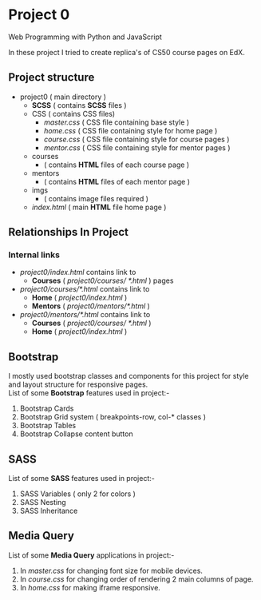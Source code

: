 # Project 0

Web Programming with Python and JavaScript

In these project I tried to create replica's of CS50 course pages on EdX.

## Project structure
- project0 ( main directory )
  - __SCSS__  ( contains __SCSS__ files )
  - CSS   ( contains CSS files)
    - _master.css_ ( CSS file containing base style )
    - _home.css_   ( CSS file containing style for home page )
    - _course.css_ ( CSS file containing style for course pages )
    - _mentor.css_ ( CSS file containing style for mentor pages )
  - courses
    - ( contains __HTML__ files of each course page )
  - mentors
    - ( contains __HTML__ files of each mentor page )
  - imgs
    - ( contains image files required )
  - _index.html_ ( main __HTML__ file home page )

## Relationships In Project

  ### Internal links

  - _project0/index.html_ contains link to
    - __Courses__  ( _project0/courses/ \*.html_ ) pages  
  - _project0/courses/\*.html_ contains link to
    - __Home__     ( _project0/index.html_ )
    - __Mentors__  ( _project0/mentors/\*.html_ )
  - _project0/mentors/\*.html_ contains link to
    - __Courses__  ( _project0/courses/ \*.html_ )
    - __Home__     ( _project0/index.html_ )


## Bootstrap

I mostly used bootstrap classes and components for this project for style and layout structure for responsive pages. <br>
List of some __Bootstrap__ features used in project:- <br>
  1. Bootstrap Cards
  2. Bootstrap Grid system ( breakpoints-row, col-* classes )
  3. Bootstrap Tables
  4. Bootstrap Collapse content button

## SASS

List of some __SASS__ features used in project:- <br>
  1. SASS Variables ( only 2 for colors )
  2. SASS Nesting
  3. SASS Inheritance

## Media Query

List of some __Media Query__ applications in project:- <br>
  1. In _master.css_ for changing font size for mobile devices.
  2. In _course.css_ for changing order of rendering 2 main columns of page.   
  3. In _home.css_ for making iframe responsive.
